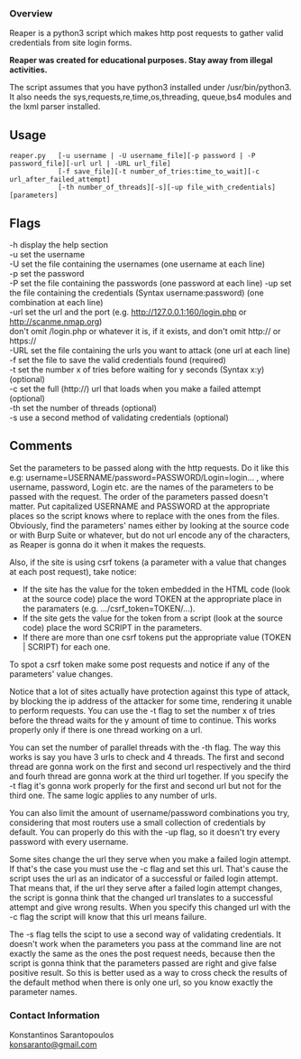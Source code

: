 ### Overview

Reaper is a python3 script which makes http post requests to gather valid credentials from site login forms.

**Reaper was created for educational purposes. Stay away from illegal activities.**

The script assumes that you have python3 installed under /usr/bin/python3. It also needs the sys,requests,re,time,os,threading,
queue,bs4 modules and the lxml parser installed.

## Usage

```
reaper.py   [-u username | -U username_file][-p password | -P password_file][-url url | -URL url_file]
            [-f save_file][-t number_of_tries:time_to_wait][-c url_after_failed_attempt]
            [-th number_of_threads][-s][-up file_with_credentials][parameters]
```

## Flags

-h display the help section  
-u set the username  
-U set the file containing the usernames (one username at each line)  
-p set the password  
-P set the file containing the passwords (one password at each line)
-up set the file containing the credentials (Syntax username:password) (one combination at each line)  
-url set the url and the port (e.g. http://127.0.0.1:160/login.php or http://scanme.nmap.org)  
  don't omit /login.php or whatever it is, if it exists, and don't omit http:// or https://  
-URL set the file containing the urls you want to attack (one url at each line)  
-f set the file to save the valid credentials found (required)  
-t set the number x of tries before waiting for y seconds (Syntax x:y) (optional)  
-c set the full (http://) url that loads when you make a failed attempt (optional)  
-th set the number of threads (optional)  
-s use a second method of validating credentials (optional)  

## Comments

Set the parameters to be passed along with the http requests. Do it like this e.g: username=USERNAME/password=PASSWORD/Login=login... , where username, password, Login etc. are the names of the parameters to be passed with the request. The order of the parameters passed doesn't matter. Put capitalized USERNAME and PASSWORD at the appropriate places so the script knows where to replace with the ones from the files. Obviously, find the parameters' names either by looking at the source code or with Burp Suite or whatever, but do not url encode any of the characters, as Reaper is gonna do it when it makes the requests.

Also, if the site is using csrf tokens (a parameter with a value that changes at each post request), take notice:  
* If the site has the value for the token embedded in the HTML code (look at the source code) place the word TOKEN at the
 appropriate place in the paramaters (e.g. .../csrf_token=TOKEN/...).  
* If the site gets the value for the token from a script (look at the source code) place the word SCRIPT in the parameters.  
* If there are more than one csrf tokens put the appropriate value (TOKEN | SCRIPT) for each one.  

To spot a csrf token make some post requests and notice if any of the parameters' value changes.  

Notice that a lot of sites actually have protection against this type of attack, by blocking the ip address of the attacker for
some time, rendering it unable to perform requests. You can use the -t flag to set the number x of tries before the thread waits
for the y amount of time to continue. This works properly only if there is one thread working on a url.

You can set the number of parallel threads with the -th flag. The way this works is say you have 3 urls to check and 4 threads.
The first and second thread are gonna work on the first and second url respectively and the third and fourh thread are gonna
work at the third url together. If you specify the -t flag it's gonna work properly for the first and second url but not for
the third one. The same logic applies to any number of urls.

You can also limit the amount of username/password combinations you try, considering that most routers use a small collection
of credentials by default. You can properly do this with the -up flag, so it doesn't try every password with every username.

Some sites change the url they serve when you make a failed login attempt. If that's the case you must use the -c flag and set
this url. That's cause the script uses the url as an indicator of a successful or failed login attempt. That means that, if the
url they serve after a failed login attempt changes, the script is gonna think that the changed url translates to a successful
attempt and give wrong results. When you specify this changed url with the -c flag the script will know that this url means
failure.

The -s flag tells the scipt to use a second way of validating credentials. It doesn't work when the parameters you pass at the
command line are not exactly the same as the ones the post request needs, because then the script is gonna think that the
parameters passed are right and give false positive result. So this is better used as a way to cross check the results of the
default method when there is only one url, so you know exactly the parameter names.

### Contact Information

Konstantinos Sarantopoulos  
konsaranto@gmail.com
